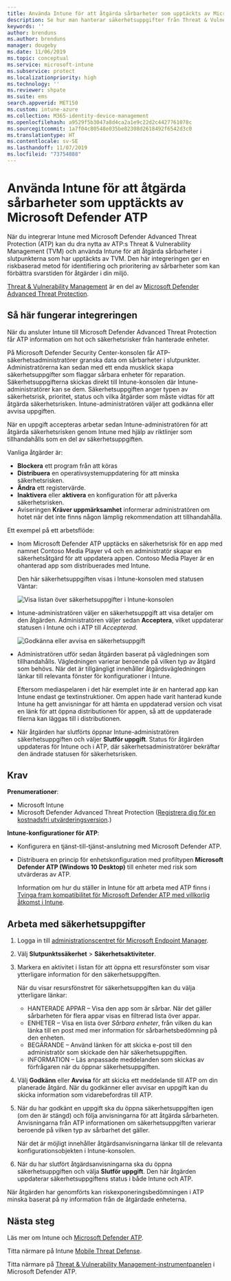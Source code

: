 ```yaml
---
title: Använda Intune för att åtgärda sårbarheter som upptäckts av Microsoft Defender ATP – Azure | Microsoft Docs
description: Se hur man hanterar säkerhetsuppgifter från Threat & Vulnerability Management, en del av Microsoft Defender Advanced Threat Protection (ATP), från Intune-konsolen.
keywords: ''
author: brenduns
ms.author: brenduns
manager: dougeby
ms.date: 11/06/2019
ms.topic: conceptual
ms.service: microsoft-intune
ms.subservice: protect
ms.localizationpriority: high
ms.technology: ''
ms.reviewer: shpate
ms.suite: ems
search.appverid: MET150
ms.custom: intune-azure
ms.collection: M365-identity-device-management
ms.openlocfilehash: a9529f5b3047a8d4ca2a1e9c22d2c4427761078c
ms.sourcegitcommit: 1a7f04c80548e035be82308d2618492f6542d3c0
ms.translationtype: HT
ms.contentlocale: sv-SE
ms.lasthandoff: 11/07/2019
ms.locfileid: "73754888"
---
```

# <a name="use-intune-to-remediate-vulnerabilities-identified-by-microsoft-defender-atp"></a>Använda Intune för att åtgärda sårbarheter som upptäckts av Microsoft Defender ATP

När du integrerar Intune med Microsoft Defender Advanced Threat Protection (ATP) kan du dra nytta av ATP:s Threat & Vulnerability Management (TVM) och använda Intune för att åtgärda sårbarheter i slutpunkterna som har upptäckts av TVM. Den här integreringen ger en riskbaserad metod för identifiering och prioritering av sårbarheter som kan förbättra svarstiden för åtgärder i din miljö.

[Threat & Vulnerability Management](https://docs.microsoft.com/windows/security/threat-protection/windows-defender-atp/next-gen-threat-and-vuln-mgt) är en del av [Microsoft Defender Advanced Threat Protection](https://docs.microsoft.com/windows/security/threat-protection/windows-defender-atp/windows-defender-advanced-threat-protection).

## <a name="how-integration-works"></a>Så här fungerar integreringen

När du ansluter Intune till Microsoft Defender Advanced Threat Protection får ATP information om hot och säkerhetsrisker från hanterade enheter.

På Microsoft Defender Security Center-konsolen får ATP-säkerhetsadministratörer granska data om sårbarheter i slutpunkter. Administratörerna kan sedan med ett enda musklick skapa säkerhetsuppgifter som flaggar sårbara enheter för reparation. Säkerhetsuppgifterna skickas direkt till Intune-konsolen där Intune-administratörer kan se dem. Säkerhetsuppgiften anger typen av säkerhetsrisk, prioritet, status och vilka åtgärder som måste vidtas för att åtgärda säkerhetsrisken. Intune-administratören väljer att godkänna eller avvisa uppgiften.

När en uppgift accepteras arbetar sedan Intune-administratören för att åtgärda säkerhetsrisken genom Intune med hjälp av riktlinjer som tillhandahålls som en del av säkerhetsuppgiften.

Vanliga åtgärder är:

- **Blockera** ett program från att köras
- **Distribuera** en operativsystemuppdatering för att minska säkerhetsrisken.
- **Ändra**  ett registervärde.
- **Inaktivera** eller **aktivera** en konfiguration för att påverka säkerhetsrisken.
- Aviseringen **Kräver uppmärksamhet** informerar administratören om hotet när det inte finns någon lämplig rekommendation att tillhandahålla.

Ett exempel på ett arbetsflöde:

- Inom Microsoft Defender ATP upptäcks en säkerhetsrisk för en app med namnet Contoso Media Player v4 och en administratör skapar en säkerhetsåtgärd för att uppdatera appen. Contoso Media Player är en ohanterad app som distribuerades med Intune.

  Den här säkerhetsuppgiften visas i Intune-konsolen med statusen Väntar:

  ![Visa listan över säkerhetsuppgifter i Intune-konsolen](./media/atp-manage-vulnerabilities/temp-security-tasks.png)

- Intune-administratören väljer en säkerhetsuppgift att visa detaljer om den åtgärden.  Administratören väljer sedan **Acceptera**, vilket uppdaterar statusen i Intune och i ATP till *Accepterad*.

  ![Godkänna eller avvisa en säkerhetsuppgift](./media/atp-manage-vulnerabilities/temp-accept-task.png)

- Administratören utför sedan åtgärden baserat på vägledningen som tillhandahålls. Vägledningen varierar beroende på vilken typ av åtgärd som behövs. När det är tillgängligt innehåller åtgärdsvägledningen länkar till relevanta fönster för konfigurationer i Intune.

  Eftersom mediaspelaren i det här exemplet inte är en hanterad app kan Intune endast ge textinstruktioner. Om appen hade varit hanterad kunde Intune ha gett anvisningar för att hämta en uppdaterad version och visat en länk för att öppna distributionen för appen, så att de uppdaterade filerna kan läggas till i distributionen.

- När åtgärden har slutförts öppnar Intune-administratören säkerhetsuppgiften och väljer **Slutför uppgift**.  Status för åtgärden uppdateras för Intune och i ATP, där säkerhetsadministratörer bekräftar den ändrade statusen för säkerhetsrisken.

## <a name="prerequisites"></a>Krav  

**Prenumerationer**:

- Microsoft Intune  
- Microsoft Defender Advanced Threat Protection ([Registrera dig för en kostnadsfri utvärderingsversion](https://www.microsoft.com/WindowsForBusiness/windows-atp?ocid=docs-wdatp-main-abovefoldlink).)

**Intune-konfigurationer för ATP**:

- Konfigurera en tjänst-till-tjänst-anslutning med Microsoft Defender ATP.
- Distribuera en princip för enhetskonfiguration med profiltypen **Microsoft Defender ATP (Windows 10 Desktop)** till enheter med risk som utvärderas av ATP.

  Information om hur du ställer in Intune för att arbeta med ATP finns i [Tvinga fram kompatibilitet för Microsoft Defender ATP med villkorlig åtkomst i Intune](advanced-threat-protection.md#enable-microsoft-defender-atp-in-intune).

## <a name="work-with-security-tasks"></a>Arbeta med säkerhetsuppgifter

1. Logga in till [administrationscentret för Microsoft Endpoint Manager](https://go.microsoft.com/fwlink/?linkid=2109431).

2. Välj **Slutpunktssäkerhet** > **Säkerhetsaktiviteter**.

3. Markera en aktivitet i listan för att öppna ett resursfönster som visar ytterligare information för den säkerhetsuppgiften.

   När du visar resursfönstret för säkerhetsuppgiften kan du välja ytterligare länkar:

   - HANTERADE APPAR – Visa den app som är sårbar. När det gäller sårbarheten för flera appar visas en filtrerad lista över appar.
   - ENHETER – Visa en lista över *Sårbara enheter*, från vilken du kan länka till en post med mer information för sårbarhetsbedömning på den enheten.
   - BEGÄRANDE – Använd länken för att skicka e-post till den administratör som skickade den här säkerhetsuppgiften.
   - INFORMATION – Läs anpassade meddelanden som skickas av förfrågaren när du öppnar säkerhetsuppgiften.

4. Välj **Godkänn** eller **Avvisa** för att skicka ett meddelande till ATP om din planerade åtgärd. När du godkänner eller avvisar en uppgift kan du skicka information som vidarebefordras till ATP.

5. När du har godkänt en uppgift ska du öppna säkerhetsuppgiften igen (om den är stängd) och följa anvisningarna för att åtgärda sårbarheten. Anvisningarna från ATP informationen om säkerhetsuppgiften varierar beroende på vilken typ av sårbarhet det gäller.

   När det är möjligt innehåller åtgärdsanvisningarna länkar till de relevanta konfigurationsobjekten i Intune-konsolen.

6. När du har slutfört åtgärdsanvisningarna ska du öppna säkerhetsuppgiften och välja **Slutför uppgift**.  Den här åtgärden uppdaterar säkerhetsuppgiftens status i både Intune och ATP.

När åtgärden har genomförts kan riskexponeringsbedömningen i ATP minska baserat på ny information från de åtgärdade enheterna.

## <a name="next-steps"></a>Nästa steg
Läs mer om Intune och [Microsoft Defender ATP](advanced-threat-protection.md).

Titta närmare på Intune [Mobile Threat Defense](mobile-threat-defense.md).

Titta närmare på [Threat & Vulnerability Management-instrumentpanelen](https://docs.microsoft.com/windows/security/threat-protection/windows-defender-atp/tvm-dashboard-insights) i Microsoft Defender ATP.
